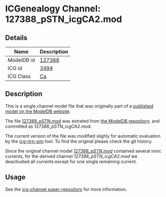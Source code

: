 # ICGenealogy Channel: 127388\_pSTN\_icgCA2.mod

## Details

Name | Description
---- | -----------
ModelDB id | [127388](http://senselab.med.yale.edu/ModelDB/ShowModel.cshtml?model=127388)
ICG id | [3494](http://icg.neurotheory.ox.ac.uk/channels/3/3494)
ICG Class | [Ca](http://icg.neurotheory.ox.ac.uk/channels/3)

## Description

This is a single channel model file that was originally part of a [published model on the ModelDB website](http://senselab.med.yale.edu/mModelDB/ShowModel.cshtml?model=127388).


The file [127388\_pSTN.mod](127388_pSTN_icgCA2.mod) was extrated from [the ModelDB repository](http://senselab.med.yale.edu/ModelDB/ShowModel.cshtml?model=127388), and committed as 127388\_pSTN\_icgCA2.mod.

The current version of the file was modified slighly for automatic evaluation by the [icg-nrn-sim](https://github.com/icgenealogy/icg-nrn-sim) tool. To find the original please check the git history.

Since the original channel model *[127388\_pSTN.mod](http://senselab.med.yale.edu/ModelDB/ShowModel.cshtml?model=127388)* contained several ionic currents, for the derived channel *127388\_pSTN\_icgCA2.mod* we deactivated all currents except for one single remaining current.


## Usage

See the [icg-channel super-repository](https://github.com/icgenealogy/icg-channels) for more information.